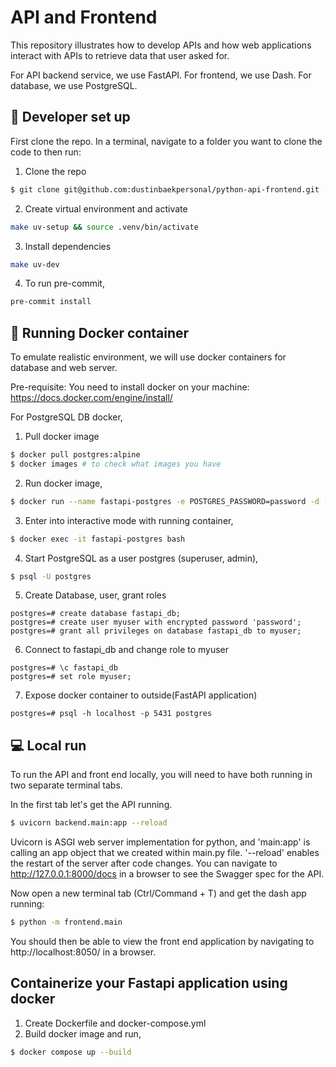 # API and Frontend

This repository illustrates how to develop APIs and how web applications interact with APIs to retrieve data that user asked for.

For API backend service, we use FastAPI.
For frontend, we use Dash.
For database, we use PostgreSQL.


## :wrench: Developer set up

First clone the repo. In a terminal, navigate to a folder you want to clone the code to then run:

1. Clone the repo
```bash
$ git clone git@github.com:dustinbaekpersonal/python-api-frontend.git
```

2. Create virtual environment and activate
```bash
make uv-setup && source .venv/bin/activate
```

3. Install dependencies
```bash
make uv-dev
```

4. To run pre-commit,
```bash
pre-commit install
```

## :steam_locomotive: Running Docker container

To emulate realistic environment, we will use docker containers for database and web server.

Pre-requisite:
You need to install docker on your machine: https://docs.docker.com/engine/install/

For PostgreSQL DB docker,
1. Pull docker image
```bash
$ docker pull postgres:alpine
$ docker images # to check what images you have
```

2. Run docker image,
```bash
$ docker run --name fastapi-postgres -e POSTGRES_PASSWORD=password -d -p 5432:5432 postgres:alpine
```

3. Enter into interactive mode with running container,
```bash
$ docker exec -it fastapi-postgres bash
```

4. Start PostgreSQL as a user postgres (superuser, admin),
```bash
$ psql -U postgres
```

5. Create Database, user, grant roles
```psql
postgres=# create database fastapi_db;
postgres=# create user myuser with encrypted password 'password';
postgres=# grant all privileges on database fastapi_db to myuser;
```

6. Connect to fastapi_db and change role to myuser
```psql
postgres=# \c fastapi_db
postgres=# set role myuser;
```

7. Expose docker container to outside(FastAPI application)
```psql
postgres=# psql -h localhost -p 5431 postgres
```



## :computer: Local run

To run the API and front end locally, you will need to have both running in two separate terminal tabs.

In the first tab let's get the API running.

```bash
$ uvicorn backend.main:app --reload
```

Uvicorn is ASGI web server implementation for python, and 'main:app' is calling an app object that we created within main.py file.
'--reload' enables the restart of the server after code changes. You can navigate to http://127.0.0.1:8000/docs in a browser to see the Swagger spec for the API.

Now open a new terminal tab (Ctrl/Command + T) and get the dash app running:

```bash
$ python -m frontend.main
```

You should then be able to view the front end application by navigating to http://localhost:8050/ in a browser.


## Containerize your Fastapi application using docker
1. Create Dockerfile and docker-compose.yml
2. Build docker image and run,
```bash
$ docker compose up --build
```